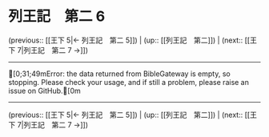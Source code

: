 # 列王記　第二 6

(previous:: [[王下 5|← 列王記　第二 5]]) | (up:: [[列王記　第二]]) | (next:: [[王下 7|列王記　第二 7 →]])

***
[0;31;49mError: the data returned from BibleGateway is empty, so stopping. Please check your usage, and if still a problem, please raise an issue on GitHub.[0m

***

(previous:: [[王下 5|← 列王記　第二 5]]) | (up:: [[列王記　第二]]) | (next:: [[王下 7|列王記　第二 7 →]])
